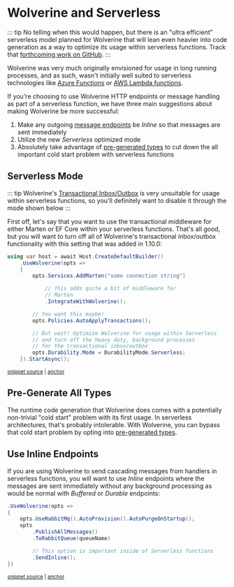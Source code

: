 # Wolverine and Serverless

::: tip
No telling when this would happen, but there is an "ultra efficient" serverless model planned for Wolverine
that will lean even heavier into code generation as a way to optimize its usage within serverless functions. Track that [forthcoming
work on GitHub](https://github.com/JasperFx/wolverine/issues/34).
:::

Wolverine was very much originally envisioned for usage in long running processes, and as such, wasn't initially well suited to
serverless technologies like [Azure Functions](https://azure.microsoft.com/en-us/products/functions) or [AWS Lambda functions](https://aws.amazon.com/pm/lambda).

If you're choosing to use Wolverine HTTP endpoints or message handling as part of a serverless function, we have three
main suggestions about making Wolverine be more successful:

1. Make any outgoing [message endpoints](/guide/runtime.html#endpoint-types) be *Inline* so that messages are sent immediately
2. Utilize the new *Serverless* optimized mode
3. Absolutely take advantage of [pre-generated types]() to cut down the all important cold start problem with serverless functions

## Serverless Mode

::: tip
Wolverine's [Transactional Inbox/Outbox](/guide/durability/) is very unsuitable for usage within serverless functions, so you'll definitely
want to disable it through the mode shown below
:::

First off, let's say that you want to use the transactional
middleware for either Marten or EF Core within your serverless functions. That's all good, but you will want to turn off
all of Wolverine's transactional inbox/outbox functionality with this setting that was added in 1.10.0:

<!-- snippet: sample_configuring_the_serverless_mode -->
<a id='snippet-sample_configuring_the_serverless_mode'></a>
```cs
using var host = await Host.CreateDefaultBuilder()
    .UseWolverine(opts =>
    {
        opts.Services.AddMarten("some connection string")

            // This adds quite a bit of middleware for
            // Marten
            .IntegrateWithWolverine();

        // You want this maybe!
        opts.Policies.AutoApplyTransactions();

        // But wait! Optimize Wolverine for usage within Serverless
        // and turn off the heavy duty, background processes
        // for the transactional inbox/outbox
        opts.Durability.Mode = DurabilityMode.Serverless;
    }).StartAsync();
```
<sup><a href='https://github.com/JasperFx/wolverine/blob/main/src/Samples/DocumentationSamples/DurabilityModes.cs#L12-L33' title='Snippet source file'>snippet source</a> | <a href='#snippet-sample_configuring_the_serverless_mode' title='Start of snippet'>anchor</a></sup>
<!-- endSnippet -->

## Pre-Generate All Types

The runtime code generation that Wolverine does comes with a potentially non-trivial "cold start" problem with its first
usage. In serverless architectures, that's probably intolerable. With Wolverine, you can bypass that cold start problem
by opting into [pre-generated types](/guide/codegen.html#generating-code-ahead-of-time).

## Use Inline Endpoints

If you are using Wolverine to send cascading messages from handlers in serverless functions, you will want to use
*Inline* endpoints where the messages are sent immediately without any background processing as would be normal with *Buffered* or *Durable*
endpoints:

<!-- snippet: sample_usage_of_send_inline -->
<a id='snippet-sample_usage_of_send_inline'></a>
```cs
.UseWolverine(opts =>
{
    opts.UseRabbitMq().AutoProvision().AutoPurgeOnStartup();
    opts
        .PublishAllMessages()
        .ToRabbitQueue(queueName)

        // This option is important inside of Serverless functions
        .SendInline();
})
```
<sup><a href='https://github.com/JasperFx/wolverine/blob/main/src/Transports/RabbitMQ/Wolverine.RabbitMQ.Tests/Bugs/Bug_189_fails_if_there_are_many_messages_in_queue_on_startup.cs#L20-L33' title='Snippet source file'>snippet source</a> | <a href='#snippet-sample_usage_of_send_inline' title='Start of snippet'>anchor</a></sup>
<!-- endSnippet -->
